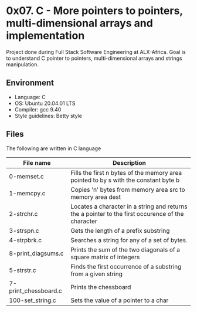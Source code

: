# 0x07. C - More pointers to pointers, multi-dimensional arrays and implementation
Project done during Full Stack Software Engineering at ALX-Africa. Goal is to understand C pointer to pointers, multi-dimensional arrays and strings manipulation.

## Environment
* Language: C
* OS: Ubuntu 20.04.01 LTS
* Compiler: gcc 9.40
* Style guidelines: Betty style

## Files
The following are written in C language

File name | Description
 --- | ---
 0-memset.c | Fills the first n bytes of the memory area pointed to by s with the constant byte b
 1-memcpy.c | Copies 'n' bytes from memory area src to memory area dest
 2-strchr.c | Locates a character in a string and returns the a pointer to the first occurence of the character
 3-strspn.c | Gets the length of a prefix substring
 4-strpbrk.c | Searches a string for any of a set of bytes.
 8-print_diagsums.c | Prints the sum of the two diagonals of a square matrix of integers
 5-strstr.c | Finds the first occurrence of a substring from a given string
 7-print_chessboard.c | Prints the chessboard
 100-set_string.c | Sets the value of a pointer to a char
